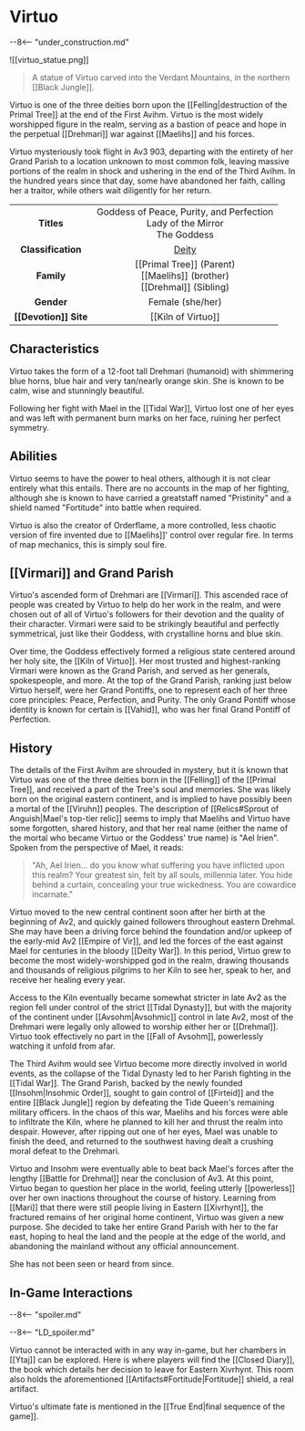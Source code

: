 # Virtuo

--8<-- "under_construction.md"

![[virtuo_statue.png]]
> A statue of Virtuo carved into the Verdant Mountains, in the northern [[Black Jungle]].

Virtuo is one of the three deities born upon the [[Felling|destruction of the Primal Tree]] at the end of the First Avihm. Virtuo is the most widely worshipped figure in the realm, serving as a bastion of peace and hope in the perpetual [[Drehmari]] war against [[Maelihs]] and his forces.

Virtuo mysteriously took flight in Av3 903, departing with the entirety of her Grand Parish to a location unknown to most common folk, leaving massive portions of the realm in shock and ushering in the end of the Third Avihm. In the hundred years since that day, some have abandoned her faith, calling her a traitor, while others wait diligently for her return.

|  |  |
|:----------:|:----------------------:|
| **Titles** | Goddess of Peace, Purity, and Perfection <br>Lady of the Mirror <br>The Goddess |
| **Classification** | [Deity](/Lore/Higher_Beings/Deities/) |
| **Family** | [[Primal Tree]] (Parent) <br> [[Maelihs]] (brother) <br> [[Drehmal]] (Sibling) |
| **Gender** | Female (she/her) |
| **[[Devotion]] Site** | [[Kiln of Virtuo]] |

## Characteristics

Virtuo takes the form of a 12-foot tall Drehmari (humanoid) with shimmering blue horns, blue hair and very tan/nearly orange skin. She is known to be calm, wise and stunningly beautiful.

Following her fight with Mael in the [[Tidal War]], Virtuo lost one of her eyes and was left with permanent burn marks on her face, ruining her perfect symmetry.

## Abilities

Virtuo seems to have the power to heal others, although it is not clear entirely what this entails. There are no accounts in the map of her fighting, although she is known to have carried a greatstaff named "Pristinity" and a shield named "Fortitude" into battle when required.

Virtuo is also the creator of Orderflame, a more controlled, less chaotic version of fire invented due to [[Maelihs]]' control over regular fire. In terms of map mechanics, this is simply soul fire.

## [[Virmari]] and Grand Parish

Virtuo's ascended form of Drehmari are [[Virmari]]. This ascended race of people was created by Virtuo to help do her work in the realm, and were chosen out of all of Virtuo's followers for their devotion and the quality of their character. Virmari were said to be strikingly beautiful and perfectly symmetrical, just like their Goddess, with crystalline horns and blue skin.

Over time, the Goddess effectively formed a religious state centered around her holy site, the [[Kiln of Virtuo]]. Her most trusted and highest-ranking Virmari were known as the Grand Parish, and served as her generals, spokespeople, and more. At the top of the Grand Parish, ranking just below Virtuo herself, were her Grand Pontiffs, one to represent each of her three core principles: Peace, Perfection, and Purity. The only Grand Pontiff whose identity is known for certain is [[Vahid]], who was her final Grand Pontiff of Perfection.

## History

The details of the First Avihm are shrouded in mystery, but it is known that Virtuo was one of the three deities born in the [[Felling]] of the [[Primal Tree]], and received a part of the Tree's soul and memories. She was likely born on the original eastern continent, and is implied to have possibly been a mortal of the [[Viruhn]] peoples. The description of [[Relics#Sprout of Anguish|Mael's top-tier relic]] seems to imply that Maelihs and Virtuo have some forgotten, shared history, and that her real name (either the name of the mortal who became Virtuo or the Goddess' true name) is "Ael Irien". Spoken from the perspective of Mael, it reads:

> "Ah, Ael Irien... do you know what suffering you have inflicted upon this realm? Your greatest sin, felt by all souls, millennia later. You hide behind a curtain, concealing your true wickedness. You are cowardice incarnate."

Virtuo moved to the new central continent soon after her birth at the beginning of Av2, and quickly gained followers throughout eastern Drehmal. She may have been a driving force behind the foundation and/or upkeep of the early-mid Av2 [[Empire of Vir]], and led the forces of the east against Mael for centuries in the bloody [[Deity War]]. In this period, Virtuo grew to become the most widely-worshipped god in the realm, drawing thousands and thousands of religious pilgrims to her Kiln to see her, speak to her, and receive her healing every year. 

Access to the Kiln eventually became somewhat stricter in late Av2 as the region fell under control of the strict [[Tidal Dynasty]], but with the majority of the continent under [[Avsohm|Avsohmic]] control in late Av2, most of the Drehmari were legally only allowed to worship either her or [[Drehmal]]. Virtuo took effectively no part in the [[Fall of Avsohm]], powerlessly watching it unfold from afar.

The Third Avihm would see Virtuo become more directly involved in world events, as the collapse of the Tidal Dynasty led to her Parish fighting in the [[Tidal War]]. The Grand Parish, backed by the newly founded [[Insohm|Insohmic Order]], sought to gain control of [[Firteid]] and the entire [[Black Jungle]] region by defeating the Tide Queen's remaining military officers. In the chaos of this war, Maelihs and his forces were able to infiltrate the Kiln, where he planned to kill her and thrust the realm into despair. However, after ripping out one of her eyes, Mael was unable to finish the deed, and returned to the southwest having dealt a crushing moral defeat to the Drehmari. 

Virtuo and Insohm were eventually able to beat back Mael's forces after the lengthy [[Battle for Drehmal]] near the conclusion of Av3. At this point, Virtuo began to question her place in the world, feeling utterly [[powerless]] over her own inactions throughout the course of history. Learning from [[Mari]] that there were still people living in Eastern [[Xivrhynt]], the fractured remains of her original home continent, Virtuo was given a new purpose. She decided to take her entire Grand Parish with her to the far east, hoping to heal the land and the people at the edge of the world, and abandoning the mainland without any official announcement.

She has not been seen or heard from since.

## In-Game Interactions

--8<-- "spoiler.md"

--8<-- "LD_spoiler.md"

Virtuo cannot be interacted with in any way in-game, but her chambers in [[Ytaj]] can be explored. Here is where players will find the [[Closed Diary]], the book which details her decision to leave for Eastern Xivrhynt. This room also holds the aforementioned [[Artifacts#Fortitude|Fortitude]] shield, a real artifact.

Virtuo's ultimate fate is mentioned in the [[True End|final sequence of the game]].

